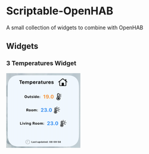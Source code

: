 # Scriptable-OpenHAB
A small collection of widgets to combine with OpenHAB

## Widgets
### 3 Temperatures Widget

<img src="3temperatures-widgets/screenshot.png" alt="3Temp" height="200">
